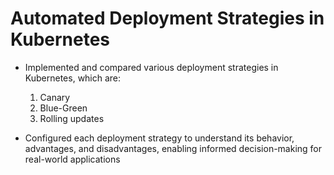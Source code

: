 # Automated Deployment Strategies in Kubernetes

- Implemented and compared various deployment strategies in Kubernetes, which are:
  1. Canary
  2. Blue-Green
  3. Rolling updates
     
- Configured each deployment strategy to understand its behavior, advantages, and disadvantages, enabling informed decision-making for real-world applications
